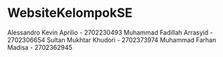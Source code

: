# WebsiteKelompokSE

Alessandro Kevin Aprilio - 2702230493 Muhammad Fadillah Arrasyid - 2702306654 Sultan Mukhtar Khudori - 2702373974 Muhammad Farhan Madisa - 2702362945

